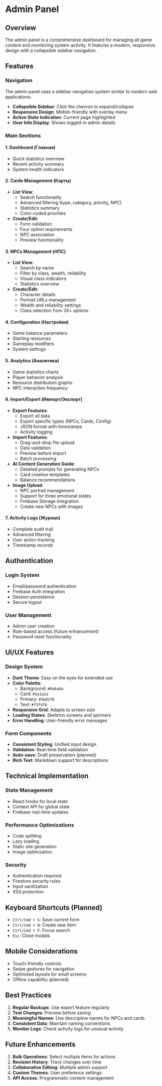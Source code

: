 # Admin Panel

## Overview

The admin panel is a comprehensive dashboard for managing all game content and monitoring system activity. It features a modern, responsive design with a collapsible sidebar navigation.

## Features

### Navigation

The admin panel uses a sidebar navigation system similar to modern web applications:

- **Collapsible Sidebar**: Click the chevron to expand/collapse
- **Responsive Design**: Mobile-friendly with overlay menu
- **Active State Indication**: Current page highlighted
- **User Info Display**: Shows logged-in admin details

### Main Sections

#### 1. Dashboard (Главная)
- Quick statistics overview
- Recent activity summary
- System health indicators

#### 2. Cards Management (Карты)
- **List View**: 
  - Search functionality
  - Advanced filtering (type, category, priority, NPC)
  - Statistics summary
  - Color-coded priorities
- **Create/Edit**:
  - Form validation
  - Four option requirements
  - NPC association
  - Preview functionality

#### 3. NPCs Management (НПС)
- **List View**:
  - Search by name
  - Filter by class, wealth, reliability
  - Visual class indicators
  - Statistics overview
- **Create/Edit**:
  - Character details
  - Portrait URLs management
  - Wealth and reliability settings
  - Class selection from 35+ options

#### 4. Configuration (Настройки)
- Game balance parameters
- Starting resources
- Gameplay modifiers
- System settings

#### 5. Analytics (Аналитика)
- Game statistics charts
- Player behavior analysis
- Resource distribution graphs
- NPC interaction frequency

#### 6. Import/Export (Импорт/Экспорт)
- **Export Features**:
  - Export all data
  - Export specific types (NPCs, Cards, Config)
  - JSON format with timestamps
  - Activity logging
- **Import Features**:
  - Drag-and-drop file upload
  - Data validation
  - Preview before import
  - Batch processing
- **AI Content Generation Guide**:
  - Detailed prompts for generating NPCs
  - Card creation templates
  - Balance recommendations
- **Image Upload**:
  - NPC portrait management
  - Support for three emotional states
  - Firebase Storage integration
  - Create new NPCs with images

#### 7. Activity Logs (Журнал)
- Complete audit trail
- Advanced filtering
- User action tracking
- Timestamp records

## Authentication

### Login System
- Email/password authentication
- Firebase Auth integration
- Session persistence
- Secure logout

### User Management
- Admin user creation
- Role-based access (future enhancement)
- Password reset functionality

## UI/UX Features

### Design System
- **Dark Theme**: Easy on the eyes for extended use
- **Color Palette**:
  - Background: `#0a0a0a`
  - Card: `#1a1a1a`
  - Primary: `#3b82f6`
  - Text: `#f3f4f6`
- **Responsive Grid**: Adapts to screen size
- **Loading States**: Skeleton screens and spinners
- **Error Handling**: User-friendly error messages

### Form Components
- **Consistent Styling**: Unified input design
- **Validation**: Real-time field validation
- **Auto-save**: Draft preservation (planned)
- **Rich Text**: Markdown support for descriptions

## Technical Implementation

### State Management
- React hooks for local state
- Context API for global state
- Firebase real-time updates

### Performance Optimizations
- Code splitting
- Lazy loading
- Static site generation
- Image optimization

### Security
- Authentication required
- Firestore security rules
- Input sanitization
- XSS protection

## Keyboard Shortcuts (Planned)

- `Ctrl/Cmd + S`: Save current form
- `Ctrl/Cmd + N`: Create new item
- `Ctrl/Cmd + F`: Focus search
- `Esc`: Close modals

## Mobile Considerations

- Touch-friendly controls
- Swipe gestures for navigation
- Optimized layouts for small screens
- Offline capability (planned)

## Best Practices

1. **Regular Backups**: Use export feature regularly
2. **Test Changes**: Preview before saving
3. **Meaningful Names**: Use descriptive names for NPCs and cards
4. **Consistent Data**: Maintain naming conventions
5. **Monitor Logs**: Check activity logs for unusual activity

## Future Enhancements

1. **Bulk Operations**: Select multiple items for actions
2. **Revision History**: Track changes over time
3. **Collaborative Editing**: Multiple admin support
4. **Custom Themes**: User preference settings
5. **API Access**: Programmatic content management